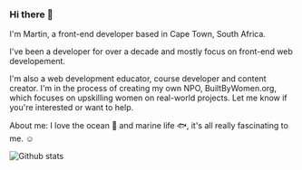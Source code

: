 ### Hi there 👋

I'm Martin, a front-end developer based in Cape Town, South Africa. 

I've been a developer for over a decade and mostly focus on front-end web developement.

I'm also a web development educator, course developer and content creator. I'm in the process of creating my own NPO, BuiltByWomen.org, which focuses on upskilling women on real-world projects. Let me know if you're interested or want to help.

About me: I love the ocean 🌊 and marine life 🐟, it's all really fascinating to me. ☺

<!--
**martink-rsa/martink-rsa** is a ✨ _special_ ✨ repository because its `README.md` (this file) appears on your GitHub profile.

Here are some ideas to get you started:

- 🔭 I’m currently working on ...
- 🌱 I’m currently learning ...
- 👯 I’m looking to collaborate on ...
- 🤔 I’m looking for help with ...
- 💬 Ask me about ...
- 📫 How to reach me: ...
- 😄 Pronouns: ...
- ⚡ Fun fact: ...
-->

![Github stats](https://github-readme-stats.vercel.app/api?username=martink-rsa&hide=["issues"]&show_icons=true)
